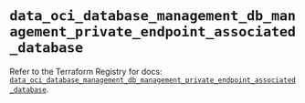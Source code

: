 # `data_oci_database_management_db_management_private_endpoint_associated_database`

Refer to the Terraform Registry for docs: [`data_oci_database_management_db_management_private_endpoint_associated_database`](https://registry.terraform.io/providers/oracle/oci/7.19.0/docs/data-sources/database_management_db_management_private_endpoint_associated_database).
